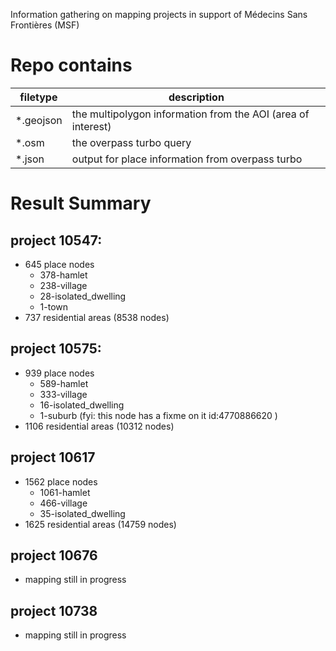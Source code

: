 Information gathering on mapping projects in support of Médecins Sans Frontières (MSF)

# Repo contains
| filetype | description |
| -------- | ----------- |
| *.geojson |  the multipolygon information from the AOI (area of interest) |
| *.osm    | the overpass turbo query| 
| *.json   | output for place information from overpass turbo |


# Result Summary

## project 10547:
* 645 place nodes
  * 378-hamlet
  * 238-village
  * 28-isolated_dwelling
  * 1-town
* 737 residential areas (8538 nodes) 

## project 10575:
* 939 place nodes
   * 589-hamlet
   * 333-village
   * 16-isolated_dwelling
   * 1-suburb             (fyi: this node has a fixme on it id:4770886620 )
* 1106 residential areas (10312 nodes)

## project 10617
* 1562 place nodes
  * 1061-hamlet
  * 466-village
  * 35-isolated_dwelling
* 1625 residential areas (14759 nodes)
  

## project 10676
* mapping still in progress

## project 10738
* mapping still in progress

